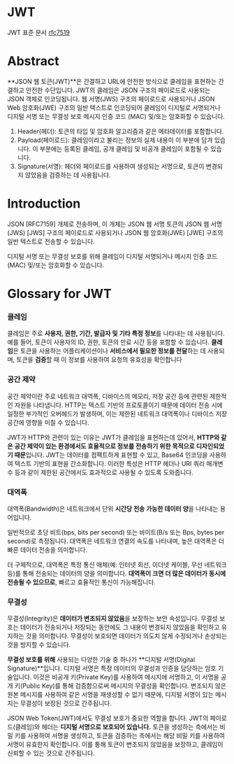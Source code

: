 # JWT

JWT 표준 문서 [rfc7519](https://datatracker.ietf.org/doc/html/rfc7519)

# Abstract

**JSON 웹 토큰(JWT)**은 간결하고 URL에 안전한 방식으로 클레임을 표현하는 간결하고 안전한 수단입니다. JWT의 클레임은 JSON 구조의 페이로드로 사용되는 JSON 객체로 인코딩됩니다.
웹 서명(JWS) 구조의 페이로드로 사용되거나 JSON Web 암호화(JWE) 구조의 일반 텍스트로 인코딩되어 클레임이 디지털로 서명되거나 디지털 서명 또는 무결성 보호 메시지 인증 코드
(MAC) 및/또는 암호화할 수 있습니다.

1. Header(헤더): 토큰의 타입 및 암호화 알고리즘과 같은 메타데이터를 포함합니다.
2. Payload(페이로드): 클레임이라고 불리는 정보의 실제 내용이 이 부분에 담겨 있습니다. 이 부분에는 등록된 클레임, 공개 클레임 및 비공개 클레임이 포함될 수 있습니다.
3. Signature(서명): 헤더와 페이로드를 사용하여 생성되는 서명으로, 토큰이 변경되지 않았음을 검증하는 데 사용됩니다.

# Introduction

JSON [RFC7159] 개체로 전송하며, 이 개체는 JSON 웹 서명 토큰의 JSON 웹 서명(JWS) [JWS] 구조의 페이로드로 사용되거나 JSON 웹 암호화(JWE) [JWE] 구조의 일반 텍스트로 전송할 수 있습니다.

디지털 서명 또는 무결성 보호를 위해 클레임이 디지털 서명되거나
메시지 인증 코드(MAC) 및/또는 암호화할 수 있습니다.

# Glossary for JWT

### 클레임

클레임은 주로 **사용자, 권한, 기간, 발급자 및 기타 특정 정보**를 나타내는 데 사용됩니다. 예를 들어, 토큰이 사용자의 ID, 권한, 토큰의 만료 시간 등을 포함할 수 있습니다. **클레임**은 토큰을 사용하는 어플리케이션이나 **서비스에서 필요한 정보를 전달**하는 데 사용되며, 토큰을 **검증**할 때 이 정보를 사용하여 요청의 유효성을 확인합니다

### 공간 제약

공간 제약이란 주로 네트워크 대역폭, 디바이스의 메모리, 저장 공간 등에 관련된 제한적인 자원을 나타냅니다. HTTP는 텍스트 기반의 프로토콜이기 때문에 데이터 전송 시에 일정한 부가적인 오버헤드가 발생하며, 이는 제한된 네트워크 대역폭이나 디바이스 저장 공간에 영향을 미칠 수 있습니다.

JWT가 HTTP와 관련이 있는 이유는 JWT가 클레임을 표현하는데 있어서, **HTTP와 같은 공간 제약이 있는 환경에서도 효율적으로 정보를 전송하기 위한 목적으로 디자인되었기 때문**입니다. JWT는 데이터를 컴팩트하게 표현할 수 있고, Base64 인코딩을 사용하여 텍스트 기반의 표현을 간소화합니다. 이러한 특성은 HTTP 헤더나 URI 쿼리 매개변수 등과 같이 제한된 공간에서도 효과적으로 사용될 수 있도록 도와줍니다.

### 대역폭

대역폭(Bandwidth)은 네트워크에서 단위 **시간당 전송 가능한 데이터 양**을 나타내는 용어입니다.

일반적으로 초당 비트(bps, bits per second) 또는 바이트(B/s 또는 Bps, bytes per second)로 측정됩니다. 대역폭은 네트워크 연결의 속도를 나타내며, 높은 대역폭은 더 빠른 데이터 전송을 의미합니다.

더 구체적으로, 대역폭은 특정 통신 매체(예: 인터넷 회선, 이더넷 케이블, 무선 네트워크 등)를 통해 전송되는 데이터의 양을 의미합니다. **대역폭이 크면 더 많은 데이터가 동시에 전송될 수 있으므로**, 빠르고 효율적인 통신이 가능해집니다.

### 무결성

무결성(Integrity)은 **데이터가 변조되지 않았음**을 보장하는 보안 속성입니다. 무결성 보호는 데이터가 전송되거나 저장되는 동안에도 그 내용이 변경되지 않았음을 확인하고 유지하는 것을 의미합니다. 무결성이 보호되면 데이터가 의도치 않게 수정되거나 손상되는 것을 방지할 수 있습니다.

**무결성 보호를 위해** 사용되는 다양한 기술 중 하나가 **디지털 서명(Digital Signature)**입니다. 디지털 서명은 특정 데이터의 무결성과 인증을 담당하는 암호 기술입니다. 이것은 비공개 키(Private Key)를 사용하여 메시지에 서명하고, 이 서명을 공개 키(Public Key)를 통해 검증함으로써 메시지의 무결성을 확인합니다. 변조되지 않은 원본 메시지를 사용하여 같은 서명을 재생성할 수 없기 때문에, 디지털 서명이 있는 메시지는 무결성이 보장된 것으로 간주됩니다.

JSON Web Token(JWT)에서도 무결성 보호가 중요한 역할을 합니다. JWT의 페이로드(클레임)와 헤더는 **디지털 서명으로 보호되어 있습니다.** 토큰을 생성하는 측에서는 비밀 키를 사용하여 서명을 생성하고, 토큰을 검증하는 측에서는 해당 비밀 키를 사용하여 서명이 유효한지 확인합니다. 이를 통해 토큰이 변조되지 않았음을 보장하고, 클레임이 신뢰할 수 있는 것으로 간주됩니다.
